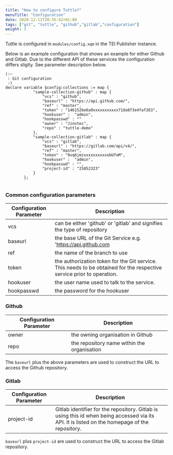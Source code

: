 ```yaml
---
title: "How to configure Tuttle?"
menuTitle: "Configuration"
date: 2020-12-11T20:35:42+01:00
tags: ["git", "tuttle", "github","gitlab","configuration"]
weight: 3
---
```

Tuttle is configured in `modules/config.xqm` in the TEI Publisher instance.

Below is an example configuration that shows an example for either Github and Gitlab. Due to the 
different API of these services the configuration differs sligtly. See parameter description
below.




```
(:~
 : Git configuration
 :)
declare variable $config:collections := map {
            "sample-collection-github" : map {
                "vcs" : "github",
                "baseurl" : "https://api.github.com/",
                "ref" : "master",
                "token" : "146152be6a9xxxxxxxxxxx71da8f3e4faf263",
                "hookuser" :  "admin",
                "hookpasswd" : ""
                "owner" : "Jinntec",
                "repo" : "tuttle-demo"
            },
            "sample-collection-gitlab" : map {
                "vcs" : "gitlab",
                "baseurl" : "https://gitlab.com/api/v4/",
                "ref" : "master",
                "token" : "9vq6jmzxxxxxxxxxxobUfoM",
                "hookuser" :  "admin",
                "hookpasswd" : "",
                "project-id" : "25852323"
            }
        };


```

### Common configuration parameters

| Configuration Parameter | Description |
| ----------------------- | ------------ |
| vcs | can be either 'github' or 'gitlab' and signifies the type of repository |
| baseurl | the base URL of the Git Service e.g. 'https://api.github.com | 
| ref | the name of the branch to use |
| token | the authorization token for the Git service. This needs to be obtained for the respective service prior to operation. |
| hookuser | the user name used to talk to the service. | 
| hookpasswd | the password for the hookuser |


### Github 

| Configuration Parameter | Description |
| ----------------------- | ------------ |
| owner | the owning organisation in Github |
| repo | the repository name within the organisation |

The `baseurl` plus the above parameters are used to construct the URL to access the Github repository.

### Gitlab 

| Configuration Parameter | Description |
| ----------------------- | ------------ |
| project-id | Gitlab identifier for the repository. Gitlab is using this id when being accessed via its API. It is listed on the homepage of the repository. | 

`baseurl` plus `project-id` are used to construct the URL to access the Gitlab repository.

